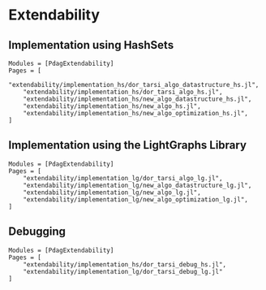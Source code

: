 # Extendability

## Implementation using HashSets

```@autodocs
Modules = [PdagExtendability]
Pages = [
	"extendability/implementation_hs/dor_tarsi_algo_datastructure_hs.jl",
	"extendability/implementation_hs/dor_tarsi_algo_hs.jl",
	"extendability/implementation_hs/new_algo_datastructure_hs.jl",
	"extendability/implementation_hs/new_algo_hs.jl",
	"extendability/implementation_hs/new_algo_optimization_hs.jl",
]
```

## Implementation using the LightGraphs Library

```@autodocs
Modules = [PdagExtendability]
Pages = [
	"extendability/implementation_lg/dor_tarsi_algo_lg.jl",
	"extendability/implementation_lg/new_algo_datastructure_lg.jl",
	"extendability/implementation_lg/new_algo_lg.jl",
	"extendability/implementation_lg/new_algo_optimization_lg.jl",
]
```

## Debugging

```@autodocs
Modules = [PdagExtendability]
Pages = [
	"extendability/implementation_hs/dor_tarsi_debug_hs.jl",
	"extendability/implementation_lg/dor_tarsi_debug_lg.jl"
]
```
